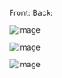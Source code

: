 Front: Back: 

![image](https://github.com/won-jae-jang/code-room/assets/108388488/628980cf-11b1-4126-9ce6-02d68d4bc3cd)

![image](https://github.com/won-jae-jang/code-room/assets/108388488/7b1a66d2-3323-41f9-bf4c-dae18c68fb72)

![image](https://github.com/won-jae-jang/code-room/assets/108388488/93bc5c44-82a2-4b7e-9080-f520f10e6792)
